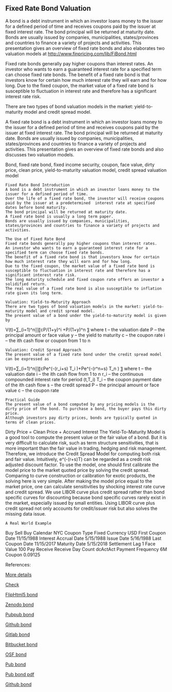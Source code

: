 ## Fixed Rate Bond Valuation

A bond is a debt instrument in which an investor loans money to the issuer for a defined period of time and receives coupons paid by the issuer at fixed interest rate. The bond principal will be returned at maturity date. Bonds are usually issued by companies, municipalities, states/provinces and countries to finance a variety of projects and activities. This presentation gives an overview of fixed rate bonds and also elaborates two valuation models at http://www.finpricing.com/lib/FiBond.html

Fixed rate bonds generally pay higher coupons than interest rates. An investor who wants to earn a guaranteed interest rate for a specified term can choose fixed rate bonds. The benefit of a fixed rate bond is that investors know for certain how much interest rate they will earn and for how long. Due to the fixed coupon, the market value of a fixed rate bond is susceptible to fluctuation in interest rate and therefore has a significant interest rate risk. 

There are two types of bond valuation models in the market: yield-to-maturity model and credit spread model. 

A fixed rate bond is a debt instrument in which an investor loans money to the issuer for a defined period of time and receives coupons paid by the issuer at fixed interest rate. The bond principal will be returned at maturity date. Bonds are usually issued by companies, municipalities, states/provinces and countries to finance a variety of projects and activities. This presentation gives an overview of fixed rate bonds and also discusses two valuation models. 



Bond, fixed rate bond, fixed income security, coupon, face value, dirty price, clean price, yield-to-maturity valuation model, credit spread valuation model

	Fixed Rate Bond Introduction
	A bond is a debt instrument in which an investor loans money to the issuer for a defined period of time. 
	Over the life of a fixed rate bond, the investor will receive coupons paid by the issuer at a predetermined  interest rate at specified dates before bond maturity.
	The bond principal will be returned at maturity date.
	A fixed rate bond is usually a long term paper.
	Bonds are usually issued by companies, municipalities, states/provinces and countries to finance a variety of projects and activities. 

	The Use of Fixed Rate Bond
	Fixed rate bonds generally pay higher coupons than interest rates.
	An investor who wants to earn a guaranteed interest rate for a specified term can choose fixed rate bonds. 
	The benefit of a fixed rate bond is that investors know for certain how much interest rate they will earn and for how long.
	Due to the fixed coupon, the market value of a fixed rate bond is susceptible to fluctuation in interest rate and therefore has a significant interest rate risk.
	The long maturity schedule and fixed coupon rate offers an investor a solidified return.
	The real value of a fixed rate bond is also susceptible to inflation rate given its long term.

	Valuation: Yield-to-Maturity Approach
	There are two types of bond valuation models in the market: yield-to-maturity model and credit spread model.
	The present value of a bond under the yield-to-maturity model is given by
V(t)=∑_(i=1)^n▒〖cP/(1+y)^i +P/(1+y)^n 〗
where
	t – the valuation date
P – the principal amount or face value
y – the yield to maturity
c – the coupon rate
i – the ith cash flow or coupon from 1 to n

	Valuation: Credit Spread Approach
	The present value of a fixed rate bond under the credit spread model can be expressed as
V(t)=∑_(i=1)^n▒〖cPe^(-(r_i+s) T_i )+Pe^(-(r^n+s) T_n ) 〗
where
	t – the valuation date
i – the ith cash flow from 1 to n
	r_i – the continuous compounded interest rate for period (t,T_i)
T_i – the coupon payment date of the ith  cash flow
s – the credit spread
P – the principal amount or face value
c – the coupon rate

	Practical Guide
	The present value of a bond computed by any pricing models is the dirty price of the bond. To purchase a bond, the buyer pays this dirty price.
	Although investors pay dirty prices, bonds are typically quoted in terms of clean prices. 
Dirty Price = Clean Price + Accrued Interest
	The Yield-To-Maturity Model is a good tool to compute the present value or the fair value of a bond. But it is very difficult to calculate risk, such as term structure sensitivities, that is more important than the fair value in trading, hedging and risk management. Therefore, we introduce the Credit Spread Model for computing both risk and fair value.
	Intuitively,   e^(-(r+s)T)   can be regarded as a credit risk adjusted discount factor.
	To use the model, one should first calibrate the model price to the market quoted price by solving the credit spread. Comparing to curve construction or calibration for exotic products, the solving here is very simple.
	After making the model price equal to the market price, one can calculate sensitivities by shocking interest rate curve and credit spread.
	We use LIBOR curve plus credit spread rather than bond specific curves for discounting because bond specific curves rarely exist in the market, especially issued by small entities. Using LIBOR curve plus credit spread not only accounts for credit/issuer risk but also solves the missing data issue.

 
	A Real World Example

Buy Sell	Buy
Calendar	NYC
Coupon Type	Fixed
Currency	USD
First Coupon Date	11/15/1988
Interest Accrual Date	5/15/1988
Issue Date	5/16/1988
Last Coupon Date	11/15/2017
Maturity Date	5/15/2018
Settlement Lag	1
Face Value	100
Pay Receive	Receive
Day Count	dcActAct
Payment Frequency	6M
Coupon	0.09125


References:
 
[More details](./FiBond-10.pdf)
 
[Check](https://finpricing.com/lib/FiBond.html)  
 
[FlipHtml5 bond](https://fliphtml5.com/download/download-pdf-file.php?str=x0DZh9GTud3bENXamcDM0cjNyETPkl0av9mY)
 
[Zenodo bond](https://zenodo.org/record/3958026/files/FiBond-10.pdf)
 
[Pubpub bond](https://fixedincome.pubpub.org/pub/j5k0ljcd/download/pdf)
 
[Github bond](https://github.com/alanwhite1203/fiBond/raw/main/FiBond-10.pdf)
 
[Gitlab bond](https://gitlab.com/finance15/fibond/-/raw/master/FiBond-10.pdf)
 
[Bitbucket bond](https://bitbucket.org/cmrm11/fibond/downloads/FiBond-10.pdf)
 
[OSF bond](https://osf.io/gtcma/download)

[Pub bond](https://fixedincome.pubpub.org/pub/j5k0ljcd/release/1)

[Pub bond pdf](https://assets.pubpub.org/f1rpbaty/21596458284937.pdf)

[Github bond](https://github.com/alanwhite1203/fiBond/raw/main/FiBond-10.pdf)
